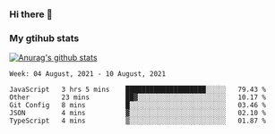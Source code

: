 ### Hi there 👋

### My gtihub stats

[![Anurag's github stats](https://github-readme-stats.vercel.app/api?username=gaozhidong)](https://github.com/gaozhidong/github-readme-stats)

<!--START_SECTION:waka-->
```text
Week: 04 August, 2021 - 10 August, 2021

JavaScript   3 hrs 5 mins    ████████████████████░░░░░   79.43 % 
Other        23 mins         ██▓░░░░░░░░░░░░░░░░░░░░░░   10.17 % 
Git Config   8 mins          █░░░░░░░░░░░░░░░░░░░░░░░░   03.46 % 
JSON         4 mins          ▓░░░░░░░░░░░░░░░░░░░░░░░░   02.10 % 
TypeScript   4 mins          ▒░░░░░░░░░░░░░░░░░░░░░░░░   01.87 % 
```
<!--END_SECTION:waka-->